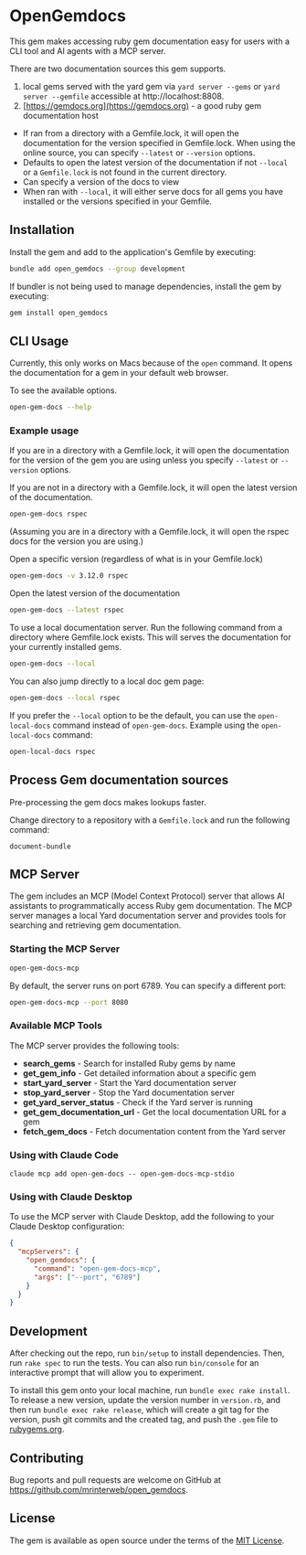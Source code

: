 # OpenGemdocs

This gem makes accessing ruby gem documentation easy for users with a CLI tool and AI agents with a MCP server.

There are two documentation sources this gem supports.

1. local gems served with the yard gem via `yard server --gems` or `yard server --gemfile` accessible at http://localhost:8808.
2. [https://gemdocs.org](https://gemdocs.org) - a good ruby gem documentation host

* If ran from a directory with a Gemfile.lock, it will open the documentation for the version specified in Gemfile.lock. When using the online source, you can specify `--latest` or `--version` options.
* Defaults to open the latest version of the documentation if not `--local` or a `Gemfile.lock` is not found in the current directory.
* Can specify a version of the docs to view
* When ran with `--local`, it will either serve docs for all gems you have installed or the versions specified in your Gemfile.

## Installation

Install the gem and add to the application's Gemfile by executing:

```bash
bundle add open_gemdocs --group development
```

If bundler is not being used to manage dependencies, install the gem by executing:

```bash
gem install open_gemdocs
```

## CLI Usage

Currently, this only works on Macs because of the `open` command. It opens the documentation for a gem in your default web browser.

To see the available options.
```bash
open-gem-docs --help
```

### Example usage
If you are in a directory with a Gemfile.lock, it will open the documentation for the version of the gem you are using unless you specify `--latest` or `--version` options.

If you are not in a directory with a Gemfile.lock, it will open the latest version of the documentation.
```bash
open-gem-docs rspec
```
(Assuming you are in a directory with a Gemfile.lock, it will open the rspec docs for the version you are using.)

Open a specific version (regardless of what is in your Gemfile.lock)
```bash
open-gem-docs -v 3.12.0 rspec
```

Open the latest version of the documentation
```bash
open-gem-docs --latest rspec
```

To use a local documentation server. Run the following command from a directory where Gemfile.lock exists. This will serves the documentation for your currently installed gems.
```bash
open-gem-docs --local
```

You can also jump directly to a local doc gem page:
```bash
open-gem-docs --local rspec
```

If you prefer the `--local` option to be the default, you can use the `open-local-docs` command instead of `open-gem-docs`.
Example using the `open-local-docs` command:

```bash
open-local-docs rspec
```

## Process Gem documentation sources

Pre-processing the gem docs makes lookups faster.

Change directory to a repository with a `Gemfile.lock` and run the following command:

```
document-bundle
```

## MCP Server

The gem includes an MCP (Model Context Protocol) server that allows AI assistants to programmatically access Ruby gem documentation. The MCP server manages a local Yard documentation server and provides tools for searching and retrieving gem documentation.

### Starting the MCP Server

```bash
open-gem-docs-mcp
```

By default, the server runs on port 6789. You can specify a different port:

```bash
open-gem-docs-mcp --port 8080
```

### Available MCP Tools

The MCP server provides the following tools:

- **search_gems** - Search for installed Ruby gems by name
- **get_gem_info** - Get detailed information about a specific gem
- **start_yard_server** - Start the Yard documentation server
- **stop_yard_server** - Stop the Yard documentation server
- **get_yard_server_status** - Check if the Yard server is running
- **get_gem_documentation_url** - Get the local documentation URL for a gem
- **fetch_gem_docs** - Fetch documentation content from the Yard server

### Using with Claude Code

```
claude mcp add open-gem-docs -- open-gem-docs-mcp-stdio
```

### Using with Claude Desktop

To use the MCP server with Claude Desktop, add the following to your Claude Desktop configuration:

```json
{
  "mcpServers": {
    "open_gemdocs": {
      "command": "open-gem-docs-mcp",
      "args": ["--port", "6789"]
    }
  }
}
```

## Development

After checking out the repo, run `bin/setup` to install dependencies. Then, run `rake spec` to run the tests. You can also run `bin/console` for an interactive prompt that will allow you to experiment.

To install this gem onto your local machine, run `bundle exec rake install`. To release a new version, update the version number in `version.rb`, and then run `bundle exec rake release`, which will create a git tag for the version, push git commits and the created tag, and push the `.gem` file to [rubygems.org](https://rubygems.org).

## Contributing

Bug reports and pull requests are welcome on GitHub at https://github.com/mrinterweb/open_gemdocs.

## License

The gem is available as open source under the terms of the [MIT License](https://opensource.org/licenses/MIT).
